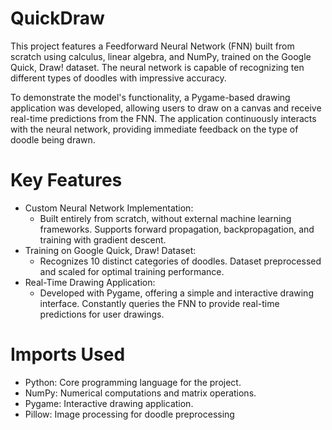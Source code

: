 ﻿# QuickDraw
This project features a Feedforward Neural Network (FNN) built from scratch using calculus, linear algebra, and NumPy, trained on the Google Quick, Draw! dataset. The neural network is capable of recognizing ten different types of doodles with impressive accuracy.

To demonstrate the model's functionality, a Pygame-based drawing application was developed, allowing users to draw on a canvas and receive real-time predictions from the FNN. The application continuously interacts with the neural network, providing immediate feedback on the type of doodle being drawn.
# Key Features
- Custom Neural Network Implementation:
    - Built entirely from scratch, without external machine learning frameworks.
      Supports forward propagation, backpropagation, and training with gradient descent.
- Training on Google Quick, Draw! Dataset:
    - Recognizes 10 distinct categories of doodles.
      Dataset preprocessed and scaled for optimal training performance.
- Real-Time Drawing Application:
    - Developed with Pygame, offering a simple and interactive drawing interface.
      Constantly queries the FNN to provide real-time predictions for user drawings.
# Imports Used
- Python: Core programming language for the project.
- NumPy: Numerical computations and matrix operations.
- Pygame: Interactive drawing application.
- Pillow: Image processing for doodle preprocessing
